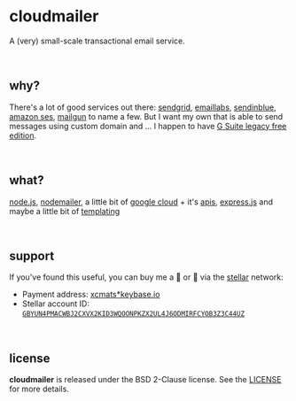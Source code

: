 # cloudmailer

A (very) small-scale transactional email service.

<br />




## why?

There's a lot of good services out there: [sendgrid](https://sendgrid.com/),
[emaillabs](https://emaillabs.io/), [sendinblue](https://sendinblue.com/),
[amazon ses](https://aws.amazon.com/ses/), [mailgun](https://mailgun.com/)
to name a few. But I want my own that is able to send messages using custom
domain and ... I happen to have
[G Suite legacy free edition](https://support.google.com/a/answer/2855120).

<br />




## what?

[node.js](https://nodejs.org/), [nodemailer](https://nodemailer.com/),
a little bit of [google cloud](https://cloud.google.com/) + it's
[apis](https://www.npmjs.com/package/googleapis),
[express.js](https://expressjs.com/) and maybe a little bit of
[templating](https://handlebarsjs.com/)

<br />




## support

If you've found this useful, you can buy me a 🍺️ or 🍕️ via the [stellar][stellar] network:

* Payment address: [xcmats*keybase.io][xcmatspayment]
* Stellar account ID: [`GBYUN4PMACWBJ2CXVX2KID3WQOONPKZX2UL4J6ODMIRFCYOB3Z3C44UZ`][addressproof]

<br />




## license

**cloudmailer** is released under the BSD 2-Clause license. See the
[LICENSE](./LICENSE) for more details.




[stellar]: https://learn.stellar.org
[xcmatspayment]: https://keybase.io/xcmats
[addressproof]: https://keybase.io/xcmats/sigchain#d0999a36b501c4818c15cf813f5a53da5bfe437875d92262be8d285bbb67614e22
